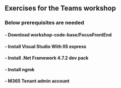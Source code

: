 ## Exercises for the Teams workshop
### Below prerequisites are needed
#### - Download workshop-code-base/FocusFrontEnd 
#### - Install Visual Studio With IIS express
#### - Install .Net Framework 4.7.2 dev pack
#### - Install ngrok 
#### - M365 Tenant admin account



